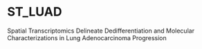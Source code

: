 # ST_LUAD
Spatial Transcriptomics Delineate Dedifferentiation and Molecular Characterizations in Lung Adenocarcinoma Progression
